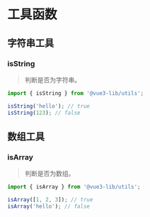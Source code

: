 # 工具函数

## 字符串工具

### isString

> 判断是否为字符串。

```ts
import { isString } from '@vue3-lib/utils';

isString('hello'); // true
isString(123); // false
```

## 数组工具

### isArray

> 判断是否为数组。

```ts
import { isArray } from '@vue3-lib/utils';

isArray([1, 2, 3]); // true
isArray('hello'); // false
```
